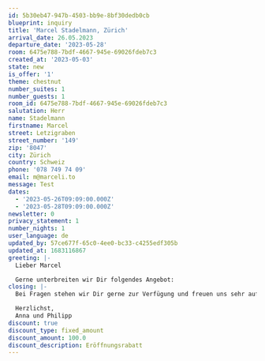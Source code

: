 ```yaml
---
id: 5b30eb47-947b-4503-bb9e-8bf30dedb0cb
blueprint: inquiry
title: 'Marcel Stadelmann, Zürich'
arrival_date: 26.05.2023
departure_date: '2023-05-28'
room: 6475e788-7bdf-4667-945e-69026fdeb7c3
created_at: '2023-05-03'
state: new
is_offer: '1'
theme: chestnut
number_suites: 1
number_guests: 1
room_id: 6475e788-7bdf-4667-945e-69026fdeb7c3
salutation: Herr
name: Stadelmann
firstname: Marcel
street: Letzigraben
street_number: '149'
zip: '8047'
city: Zürich
country: Schweiz
phone: '078 749 74 09'
email: m@marceli.to
message: Test
dates:
  - '2023-05-26T09:09:00.000Z'
  - '2023-05-28T09:09:00.000Z'
newsletter: 0
privacy_statement: 1
number_nights: 1
user_language: de
updated_by: 57ce677f-65c0-4ee0-bc33-c4255edf305b
updated_at: 1683116867
greeting: |-
  Lieber Marcel

  Gerne unterbreiten wir Dir folgendes Angebot:
closing: |-
  Bei Fragen stehen wir Dir gerne zur Verfügung und freuen uns sehr auf ein Wiedersehen!

  Herzlichst,
  Anna und Philipp
discount: true
discount_type: fixed_amount
discount_amount: 100.0
discount_description: Eröffnungsrabatt
---
```

